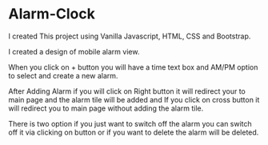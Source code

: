 # Alarm-Clock

I created This project using Vanilla Javascript, HTML, CSS and Bootstrap.

I created a design of mobile alarm view.

When you click on + button you will have a time text box and AM/PM option to select and create a new alarm.

After Adding Alarm if you will click on Right button it will redirect your to main page and the alarm tile will be added and If you click on cross button it will redirect you to main page without adding the alarm tile.

There is two option if you just want to switch off the alarm you can switch off it via clicking on button or if you want to delete the alarm will be deleted.

